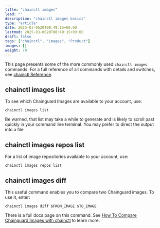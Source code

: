 ```yaml
---
title: "chainctl images"
lead: ""
description: "chainctl images basics"
type: "article"
date: 2025-03-0620T08:49:15+00:00
lastmod: 2025-03-0620T08:49:15+00:00
draft: false
tags: ["chainctl", "images", "Product"]
images: []
weight: 70
---
```


This page presents some of the more commonly used `chainctl images` commands. For a full reference of all commands with details and switches, see [chainctl Reference](/chainguard/chainctl/).


## chainctl images list

To see which Chainguard Images are available to your account, use:

```shell
chainctl images list
```

Be warned, that list may take a while to generate and is likely to scroll past quickly in your command line terminal. You may prefer to direct the output into a file.


## chainctl images repos list

For a list of image repositories available to your account, use:

```shell
chainctl images repos list
```


## chainctl images diff

This useful command enables you to compare two Chainguard images. To use it, enter:

```shell
chainctl images diff $FROM_IMAGE $TO_IMAGE
```

There is a full docs page on this command. See <ins>[How To Compare Chainguard Images with chainctl](/chainguard/chainguard-images/how-to-use/comparing-images/)</ins> to learn more.